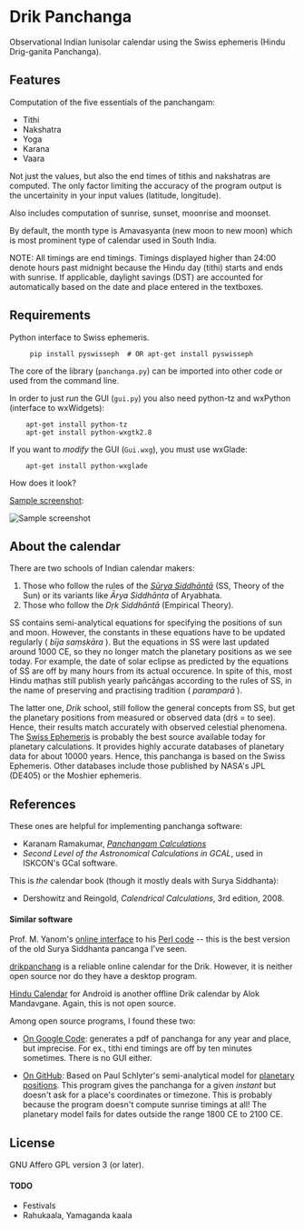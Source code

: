 Drik Panchanga
==============

Observational Indian lunisolar calendar using the Swiss ephemeris (Hindu 
Drig-ganita Panchanga).

Features
--------

Computation of the five essentials of the panchangam:
* Tithi
* Nakshatra
* Yoga
* Karana
* Vaara

Not just the values, but also the end times of tithis and nakshatras
are computed. The only factor limiting the accuracy of the program
output is the uncertainity in your input values (latitude, longitude). 

Also includes computation of sunrise, sunset, moonrise and moonset.

By default, the month type is Amavasyanta (new moon to new moon) which
is most prominent type of calendar used in South India. 

NOTE:
All timings are end timings. Timings displayed higher than 24:00 denote
hours past midnight because the Hindu day (tithi) starts and ends with 
sunrise. If applicable, daylight savings (DST) are accounted for 
automatically based on the date and place entered in the textboxes.


Requirements
------------

Python interface to Swiss ephemeris.
```
     pip install pyswisseph  # OR apt-get install pyswisseph
```
The core of the library (`panchanga.py`) can be imported into other code
or used from the command line.

In order to just _run_ the GUI (`gui.py`) you also need python-tz and
wxPython (interface to wxWidgets):
```
    apt-get install python-tz
    apt-get install python-wxgtk2.8
```

If you want to _modify_ the GUI (`Gui.wxg`), you must use wxGlade:
```
    apt-get install python-wxglade
```

How does it look?

[Sample screenshot](http://s9.postimage.org/sag602wvz/screenshot.jpg):

![Sample screenshot](http://s9.postimage.org/sag602wvz/screenshot.jpg "Hindu Panchanga")


About the calendar
------------------

There are two schools of Indian calendar makers: 

1. Those who follow the rules of the [_Sūrya Siddhāntā_](http://en.wikipedia.org/wiki/Surya_Siddhanta)
   (SS, Theory of the Sun) or its variants like _Ārya Siddhānta_ of Aryabhata.
2. Those who follow the _Dṛk Siddhāntā_ (Empirical Theory).

SS contains semi-analytical equations for specifying the positions of sun and moon.
However, the constants in these equations have to be updated regularly ( _bīja saṃskāra_ ). 
But the equations in SS were last updated around 1000 CE, so they no longer match the
planetary positions as we see today. For example, the date of solar eclipse as predicted
by the equations of SS are off by many hours from its actual occurence. In spite of this,
most Hindu maṭhas still publish yearly pañcāṅgas according to the rules of SS, in the name
of preserving and practising tradition ( _paramparā_ ).

The latter one, _Drik_ school, still follow the general concepts from SS,
but get the planetary positions from measured or observed data (dṛś = to see).
Hence, their results match accurately with observed celestial phenomena. 
The [Swiss Ephemeris](http://www.astro.com/swisseph/swephinfo_e.htm) is probably
the best source available today for planetary calculations. It provides highly
accurate databases of planetary data for about 10000 years. Hence, this panchanga
is based on the Swiss Ephemeris. Other databases include those published by NASA's
JPL (DE405) or the Moshier ephemeris.


References
----------

These ones are helpful for implementing panchanga software:
* Karanam Ramakumar, [_Panchangam Calculations_](http://archive.org/details/PanchangamCalculations)
* _Second Level of the Astronomical Calculations in GCAL_, used in ISKCON's GCal software.

This is _the_ calendar book (though it mostly deals with Surya Siddhanta):
* Dershowitz and Reingold, _Calendrical Calculations_, 3rd edition, 2008.

#### Similar software ####

Prof. M. Yanom's [online interface](http://www.cc.kyoto-su.ac.jp/~yanom/pancanga/)
to his [Perl code](http://www.cc.kyoto-su.ac.jp/~yanom/sanskrit/pancanga/pancanga3.13) -- this
is the best version of the old Surya Siddhanta pancanga I've seen.

[drikpanchang](http://drikpanchang.com) is a reliable online calendar for the Drik.
However, it is neither open source nor do they have a desktop program.

[Hindu Calendar](https://play.google.com/store/apps/details?id=com.alokmandavgane.hinducalendar)
for Android is another offline Drik calendar by Alok Mandavgane. Again, this is
not open source.

Among open source programs, I found these two:

* [On Google Code](http://panchangam.googlecode.com/svn/calc-v2): generates a pdf of
panchanga for any year and place, but imprecise. For ex., tithi end timings are off 
by ten minutes sometimes. There is no GUI either.

* [On GitHub](https://github.com/santhoshn/panchanga): Based on Paul Schlyter's
semi-analytical model for [planetary positions](http://stjarnhimlen.se/comp/ppcomp.html).
This program gives the panchanga for a given _instant_ but doesn't ask for a place's
coordinates or timezone. This is probably because the program doesn't compute sunrise
timings at all! The planetary model fails for dates outside the range 1800 CE to 2100 CE.


License
-------

GNU Affero GPL version 3 (or later).


#### TODO ####

* Festivals
* Rahukaala, Yamaganda kaala
